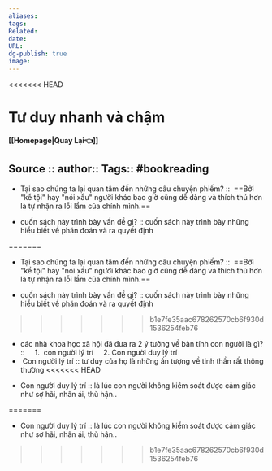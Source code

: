 ```yaml
---
aliases: 
tags: 
Related: 
date: 
URL: 
dg-publish: true
image:
---
```

<<<<<<< HEAD
# Tư duy nhanh và chậm
**[[Homepage|Quay Lại👈]]**

Source ::
author::
Tags:: #bookreading
---

- Tại sao chúng ta lại quan tâm đến những câu chuyện phiếm? ::  ==Bởi "kể tội" hay "nói xấu" người khác bao giờ cũng dễ dàng và thích thú hơn là tự nhận ra lỗi lầm của chính mình.==
<!--ID: 1706848332659-->


- cuốn sách này trình bày vấn đề gì? :: cuốn sách này trình bày những hiểu biết về phán đoán và ra quyết định
<!--ID: 1706848332667-->

=======


- Tại sao chúng ta lại quan tâm đến những câu chuyện phiếm? ::  ==Bởi "kể tội" hay "nói xấu" người khác bao giờ cũng dễ dàng và thích thú hơn là tự nhận ra lỗi lầm của chính mình.==

- cuốn sách này trình bày vấn đề gì? :: cuốn sách này trình bày những hiểu biết về phán đoán và ra quyết định
>>>>>>> b1e7fe35aac678262570cb6f930d1536254feb76

- các nhà khoa học xã hội đã đưa ra 2 ý tưởng về bản tính con người là gì? ::
    1.  con người lý trí
    2. Con người duy lý trí
    
-  Con người lý trí :: tư duy của họ là những ấn tượng về tinh thần rất thông thường
<<<<<<< HEAD
<!--ID: 1706848332674-->


- Con người duy lý trí :: là lúc con người không kiểm soát được cảm giác như sợ hãi, nhân ái, thù hận..
<!--ID: 1706848332683-->
=======

- Con người duy lý trí :: là lúc con người không kiểm soát được cảm giác như sợ hãi, nhân ái, thù hận..

>>>>>>> b1e7fe35aac678262570cb6f930d1536254feb76
